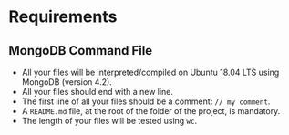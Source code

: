 # Requirements

## MongoDB Command File
- All your files will be interpreted/compiled on Ubuntu 18.04 LTS using MongoDB (version 4.2).
- All your files should end with a new line.
- The first line of all your files should be a comment: `// my comment`.
- A `README.md` file, at the root of the folder of the project, is mandatory.
- The length of your files will be tested using `wc`.

